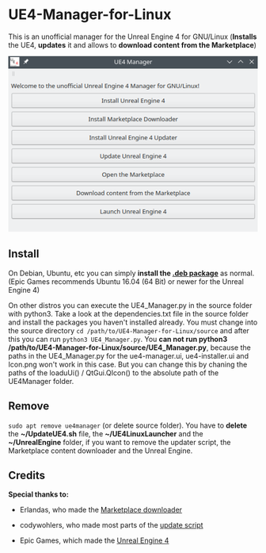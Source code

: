 # UE4-Manager-for-Linux
 This is an unofficial manager for the Unreal Engine 4 for GNU/Linux (**Installs** the UE4, **updates** it and allows to **download content from the Marketplace**)
 
 ![Screenshot](https://raw.githubusercontent.com/Liemaeu/UE4-Manager-for-Linux/master/Screenshot.png)
 

## Install

On Debian, Ubuntu, etc you can simply **install the [.deb package](https://github.com/Liemaeu/UE4-Manager-for-Linux/releases/download/1.3/ue4manager_1.3_amd64.deb)** as normal. (Epic Games recommends Ubuntu 16.04 (64 Bit) or newer for the Unreal Engine 4)

On other distros you can execute the UE4_Manager.py in the source folder with python3. Take a look at the dependencies.txt file in the source folder and install the packages you haven't installed already. You must change into the source directory `cd /path/to/UE4-Manager-for-Linux/source` and after this you can run `python3 UE4_Manager.py`. You **can not run python3 /path/to/UE4-Manager-for-Linux/source/UE4_Manager.py**, because the paths in the UE4_Manager.py for the ue4-manager.ui, ue4-installer.ui and Icon.png won't work in this case. But you can change this by chaning the paths of the loaduUi() / QtGui.QIcon() to the absolute path of the UE4Manager folder.

## Remove

`sudo apt remove ue4manager` (or delete source folder).
You have to **delete** the **~/UpdateUE4.sh** file, the **~/UE4LinuxLauncher** and the **~/UnrealEngine** folder, if you want to remove the updater script, the Marketplace content downloader and the Unreal Engine.


## Credits

**Special thanks to:**

- Erlandas, who made the [Marketplace downloader](https://github.com/Erlandys/UE4LinuxLauncher.git)

- codywohlers, who made most parts of the [update script](https://forums.unrealengine.com/community/community-content-tools-and-tutorials/118456-update-script-for-linux)

- Epic Games, which made the [Unreal Engine 4](https://github.com/EpicGames/UnrealEngine.git)

